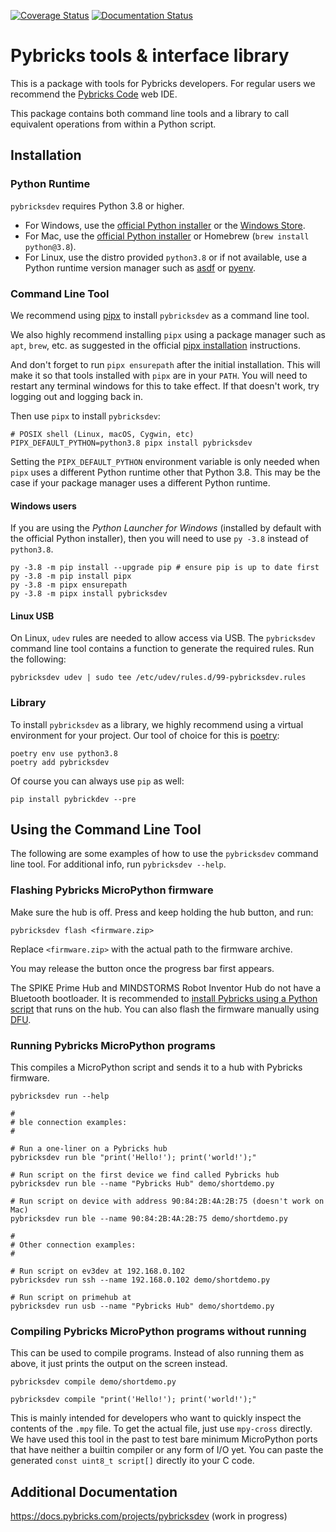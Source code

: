 [![Coverage Status](https://coveralls.io/repos/github/pybricks/pybricksdev/badge.svg?branch=master)](https://coveralls.io/github/pybricks/pybricksdev?branch=master) [![Documentation Status](https://readthedocs.org/projects/pybricksdev/badge/?version=latest)](https://docs.pybricks.com/projects/pybricksdev/en/latest/?badge=latest)

# Pybricks tools & interface library

This is a package with tools for Pybricks developers. For regular users we
recommend the [Pybricks Code][code] web IDE.

This package contains both command line tools and a library to call equivalent
operations from within a Python script.

[code]: https://www.code.pybricks.com

## Installation

### Python Runtime

`pybricksdev` requires Python 3.8 or higher.

- For Windows, use the [official Python installer][py-dl] or the [Windows Store][py38-win].
- For Mac, use the [official Python installer][py-dl] or Homebrew (`brew install python@3.8`).
- For Linux, use the distro provided `python3.8` or if not available, use a Python
  runtime version manager such as [asdf][asdf] or [pyenv][pyenv].


[py-dl]: https://www.python.org/downloads/
[py38-win]: https://www.microsoft.com/en-us/p/python-38/9mssztt1n39l
[asdf]: https://asdf-vm.com
[pyenv]: https://github.com/pyenv/pyenv

### Command Line Tool

We recommend using [pipx] to install `pybricksdev` as a command line tool.

We also highly recommend installing `pipx` using a package manager such as `apt`,
`brew`, etc. as suggested in the official [pipx installation] instructions.

And don't forget to run `pipx ensurepath` after the initial installation.
This will make it so that tools installed with `pipx` are in your `PATH`.
You will need to restart any terminal windows for this to take effect. If that
doesn't work, try logging out and logging back in.

Then use `pipx` to install `pybricksdev`:

    # POSIX shell (Linux, macOS, Cygwin, etc)
    PIPX_DEFAULT_PYTHON=python3.8 pipx install pybricksdev

Setting the `PIPX_DEFAULT_PYTHON` environment variable is only needed when
`pipx` uses a different Python runtime other that Python 3.8. This may be the
case if your package manager uses a different Python runtime.

[pipx]: https://pipxproject.github.io/pipx/
[pipx installation]: https://pipxproject.github.io/pipx/installation/

#### Windows users

If you are using the *Python Launcher for Windows* (installed by default with
the official Python installer), then you will need to use `py -3.8` instead
of `python3.8`.

    py -3.8 -m pip install --upgrade pip # ensure pip is up to date first
    py -3.8 -m pip install pipx
    py -3.8 -m pipx ensurepath
    py -3.8 -m pipx install pybricksdev

#### Linux USB

On Linux, `udev` rules are needed to allow access via USB. The `pybricksdev`
command line tool contains a function to generate the required rules. Run the
following:

    pybricksdev udev | sudo tee /etc/udev/rules.d/99-pybricksdev.rules

### Library

To install `pybricksdev` as a library, we highly recommend using a virtual
environment for your project. Our tool of choice for this is [poetry][poetry]:

    poetry env use python3.8
    poetry add pybricksdev

Of course you can always use `pip` as well:

    pip install pybrickdev --pre


[poetry]: https://python-poetry.org


## Using the Command Line Tool

The following are some examples of how to use the `pybricksdev` command line tool.
For additional info, run `pybricksdev --help`.

### Flashing Pybricks MicroPython firmware

Make sure the hub is off. Press and keep holding the hub button, and run:

    pybricksdev flash <firmware.zip>

Replace `<firmware.zip>` with the actual path to the firmware archive.

You may release the button once the progress bar first appears. 

The SPIKE Prime Hub and MINDSTORMS Robot Inventor Hub do not have a Bluetooth
bootloader. It is recommended to [install Pybricks using a Python script][issue-167] that
runs on the hub. You can also flash the firmware manually using [DFU](dfu).


[dfu]: ./README_dfu.rst
[issue-167]: https://github.com/pybricks/support/issues/167


### Running Pybricks MicroPython programs

This compiles a MicroPython script and sends it to a hub with Pybricks
firmware.

    pybricksdev run --help

    #
    # ble connection examples:
    #

    # Run a one-liner on a Pybricks hub
    pybricksdev run ble "print('Hello!'); print('world!');"

    # Run script on the first device we find called Pybricks hub
    pybricksdev run ble --name "Pybricks Hub" demo/shortdemo.py

    # Run script on device with address 90:84:2B:4A:2B:75 (doesn't work on Mac)
    pybricksdev run ble --name 90:84:2B:4A:2B:75 demo/shortdemo.py

    #
    # Other connection examples:
    #

    # Run script on ev3dev at 192.168.0.102
    pybricksdev run ssh --name 192.168.0.102 demo/shortdemo.py

    # Run script on primehub at
    pybricksdev run usb --name "Pybricks Hub" demo/shortdemo.py


### Compiling Pybricks MicroPython programs without running

This can be used to compile programs. Instead of also running them as above,
it just prints the output on the screen instead.

    pybricksdev compile demo/shortdemo.py

    pybricksdev compile "print('Hello!'); print('world!');"


This is mainly intended for developers who want to quickly inspect the
contents of the `.mpy` file. To get the actual file, just use `mpy-cross`
directly. We have used this tool in the past to test bare minimum MicroPython
ports that have neither a builtin compiler or any form of I/O yet. You can
paste the generated `const uint8_t script[]` directly ito your C code.

## Additional Documentation

https://docs.pybricks.com/projects/pybricksdev (work in progress)
